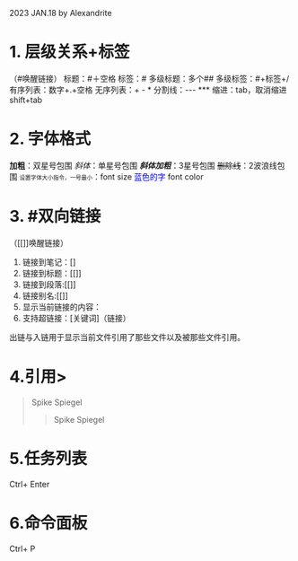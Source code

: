 2023 JAN.18 by Alexandrite
# 1. 层级关系+标签
（#唤醒链接）
标题：#＋空格 
标签：#
多级标题：多个##
多级标签：#+标签+/
有序列表：数字+.+空格
无序列表：+ - * 
分割线：--- ***
缩进：tab，取消缩进 shift+tab


# 2. 字体格式
**加粗**：双星号包围
*斜体*：单星号包围
***斜体加粗***：3星号包围
~~删除线~~：2波浪线包围
<font size='1'>设置字体大小指令，一号最小</font>：font size
<font color='blue'>蓝色的字 </font>font color
# 3. #双向链接 
（[[]]唤醒链接）
1. 链接到笔记：[]
2. 链接到标题：[[]]
3. 链接到段落:[[]]
4. 链接别名:[[]]
5. 显示当前链接的内容：
6. 支持超链接：[关键词]（链接） 

出链与入链用于显示当前文件引用了那些文件以及被那些文件引用。

# 4.引用>
>Spike Spiegel
>>Spike Spiegel

# 5.任务列表
Ctrl+ Enter

# 6.命令面板
Ctrl+ P




